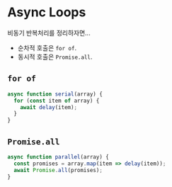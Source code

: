 # Async Loops
비동기 반복처리를 정리하자면...

- 순차적 호출은 `for of`.
- 동시적 호출은 `Promise.all`.

## `for of`
```js
async function serial(array) {
  for (const item of array) {
    await delay(item);
  }
}
```

## `Promise.all`
```js
async function parallel(array) {
  const promises = array.map(item => delay(item));
  await Promise.all(promises);
}
```
